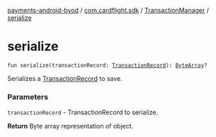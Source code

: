 [payments-android-byod](../../index.md) / [com.cardflight.sdk](../index.md) / [TransactionManager](index.md) / [serialize](./serialize.md)

# serialize

`fun serialize(transactionRecord: `[`TransactionRecord`](../../com.cardflight.sdk.core/-transaction-record/index.md)`): `[`ByteArray`](https://kotlinlang.org/api/latest/jvm/stdlib/kotlin/-byte-array/index.html)`?`

Serializes a [TransactionRecord](../../com.cardflight.sdk.core/-transaction-record/index.md) to save.

### Parameters

`transactionRecord` - TransactionRecord to serialize.

**Return**
Byte array representation of object.

